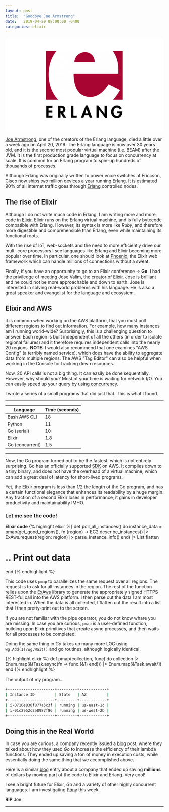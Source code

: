 ```yaml
---
layout: post
title:  "Goodbye Joe Armstrong"
date:   2019-04-29 08:00:00 -0400
categories: elixir
---
```

![Erlang logo](/images/erlang.jpg)

[Joe Armstrong](https://en.wikipedia.org/wiki/Joe_Armstrong_(programmer)), one of the creators of the Erlang language, died a little over a week ago on April 20, 2019. The Erlang language is now over 30 years old, and it is the second most popular virtual machine (i.e. BEAM) after the JVM. It is the first production grade language to focus on concurrency at scale.  It is common for an Erlang program to spin-up hundreds of thousands of processes.

Although Erlang was originally written to power voice switches at Ericcson, Cisco now ships two million devices a year running Erlang.  It is estimated 90% of all internet traffic goes through [Erlang](https://twitter.com/guieevc/status/1002494428748140544) controlled nodes.

## The rise of Elixir

Although I do not write much code in Erlang, I am writing more and more code in [Elixir](https://elixir-lang.org/).  Elixir runs on the Erlang virtual machine, and is fully bytecode compatible with Erlang.  However, its syntax is more like _Ruby_, and therefore more digestible and comprehensible than Erlang, even while maintaining its functional roots.

With the rise of IoT, web-sockets and the need to more efficiently drive our multi-core processors I see languages like Erlang and Elixir becoming more popular over time. In particular, one should look at [Phoenix](https://phoenixframework.org/), the Elixir web framework which can handle millions of connections without a sweat.

Finally, if you have an opportunity to go to an Elixir conference -> **Go**.  I had the priviledge of meeting Jose Valim, the creator of [Elixir](https://en.wikipedia.org/wiki/Elixir_(programming_language)).  Jose is brilliant and he could not be more approachable and down to earth. Jose is interested in solving real-world problems with his language. He is also a great speaker and evangelist for the language and ecosystem.

## Elixir and AWS

It is common when working on the AWS platform, that you most poll different regions to find out information.  For example, how many instances am I running world-wide?  Surprisingly, this is a challenging question to answer.  Each region is built independent of all the others (in order to isolate regional failures) and it therefore requires independent calls into the nearly 20 regions. **NOTE:** I would also recommend that one examines "AWS Config" (a terribly named service), which does have the ability to aggregate data from multiple regions. The AWS "Tag Editor" can also be helpful when working in the Console for tracking down resources.

Now, 20 API calls is not a big thing.  It can easily be done sequentially.  However, why should you?  Most of your time is waiting for network I/O. You can easily speed up your query by using [concurrency](https://blog.golang.org/concurrency-is-not-parallelism).

I wrote a series of a small programs that did just that.  This is what I found.

---

| Language        | Time (seconds) |
|-----------------|----------------|
| Bash AWS CLI    | 18             |
| Python          | 11             |
| Go (serial)     | 10             |
| Elixir          | 1.8            |
| Go (concurrent) | 1.5            |

---

Now, the Go program turned out to be the fastest, which is not entirely surprising.  Go has an officially supported [SDK](https://github.com/aws/aws-sdk-go-v2) on AWS. It compiles down to a tiny binary, and does not have the overhead of a virtual machine, which can add a great deal of latency for short-lived programs.

Yet, the Elixir program is less than 1/2 the length of the Go program, and has a certain functional elegance that enhances its readability by a huge margin. Any fraction of a second Elixir loses in performance, it gains in developer productivity and maintainability IMHO.

### Let me see the code!

**Elixir code**
{% highlight elixir %}
def poll_all_instances() do
    instance_data =
      pmap(get_good_regions(), fn (region) ->
        EC2.describe_instances() |> ExAws.request(region: region) |> parse_instance_info() end)
      |> List.flatten

# .. Print out data
  end
{% endhighlight %}

This code uses `pmap` to parallelizes the same request over all regions. The request is to ask for all instances in the region.  The rest of the function relies upon the [ExAws](https://github.com/ex-aws/ex_aws) library to generate the appropriately signed HTTPS REST-ful call into the AWS platform. I then parse out the data I am most interested in.  When the data is all collected, I flatten out the result into a list that I then pretty-print out to the screen.

If you are not familiar with the pipe operator, you do not know whare you are missing. In case you are curious, `pmap` is a user-defined function, building upon Elixir primitives that create async processes, and then waits for all processes to be completed.

Doing the same thing in _Go_ takes up many more LOC using `wg.Add(1)/wg.Wait()` and go routines, although logically identical.

{% highlight elixir %}
  def pmap(collection, func) do
    collection
    |> Enum.map(&(Task.async(fn -> func.(&1) end))) |> Enum.map(&Task.await/1)
    end
{% endhighlight %}

The output of my program...
```bash
+---------------------+---------+------------+
| Instance ID         | State   | AZ         |
+---------------------+---------+------------+
| i-0710e838f877a5c3f | running | us-east-1c |
| i-01c2952c2e8987f86 | running | us-west-2b |
+---------------------+---------+------------+
```

## Doing this in the Real World

In case you are curious, a company recently issued a [blog](https://runbook.cloud/blog/posts/how-we-massively-reduced-our-aws-lambda-bill-with-go/) post, where they talked about how they used _Go_ to increase the efficiency of their lambda functions.  They ended up saving a ton of money in execution costs, while essentially doing the same thing that we accomplished above.

Here is a similar [blog](http://tech.adroll.com/blog/dev/2018/01/08/quaff-that-potion-saving-millions-with-elixir-and-erlang.html) entry about a company that ended up saving **millions** of dollars by moving part of the code to Elixir and Erlang. Very cool!

I see a bright future for Elixir, _Go_ and a variety of other highly concurrent languages. I am investigating [Pony](https://www.ponylang.io/) this week.

**RIP** Joe.

___
